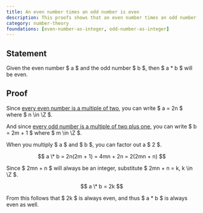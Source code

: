 ```yaml
---
title: An even number times an odd number is even
description: This proofs shows that an even number times an odd number will always be even.
category: number-theory
foundations: [even-number-as-integer, odd-number-as-integer]
---
```


## Statement

Given the even number $ a $ and the odd number $ b $, then $ a \* b $ will be even.

## Proof

Since [every even number is a multiple of two](/proofs/even-number-as-integer), you can write $ a = 2n $ where $ n \in \Z $.

And since [every odd number is a multiple of two plus one](/proofs/odd-number-as-integer), you can write $ b = 2m + 1 $ where $ m \in \Z $.

When you multiply $ a $ and $ b $, you can factor out a $ 2 $.

$$ a \* b = 2n(2m + 1) = 4mn + 2n = 2(2mn + n) $$

Since $ 2mn + n $ will always be an integer, substitute $ 2mn + n = k, k \in \Z $.

$$ a \* b = 2k $$

From this follows that $ 2k $ is always even, and thus $ a \* b $ is always even as well.
